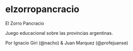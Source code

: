 # elzorropancracio
El Zorro Pancracio

Juego educacional sobre las provincias argentinas. 

Por Ignacio Giri (@nacho) & Juan Marquez (@profejuanse)
